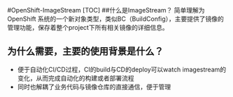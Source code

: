 
#OpenShift-ImageStream
[TOC]
##什么是ImageStream？
简单理解为OpenShift 系统的一个新对象类型，类似BC（BuildConfig），主要提供了镜像的管理功能，保存着整个project下所有相关镜像的详细信息。
## 为什么需要，主要的使用背景是什么？

- 便于自动化CI/CD过程，CI的build与CD的deploy可以watch imagestream的变化，从而完成自动化的构建或者部署流程
-  同时也解耦了业务代码与镜像仓库的直接通信，便于管理